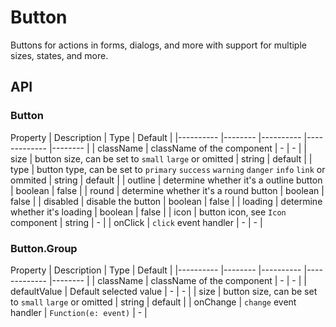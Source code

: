 # Button

Buttons for actions in forms, dialogs, and more with support for multiple sizes, states, and more.

<Demos />

## API
### Button
Property    | Description    | Type      | Default   |
|---------- |-------- |---------- |-------------  |-------- |
| className | className of the component | - | - |
| size     | button size, can be set to `small` `large` or omitted   | string  | default  |
| type     | button type, can be set to `primary` `success` `warning` `danger` `info` `link` or ommited   | string |  default   |
| outline   | determine whether it's a outline button   | boolean | false   |
| round     | determine whether it's a round button   | boolean | false   |
| disabled  | disable the button    | boolean | false   |
| loading   | determine whether it's loading   | boolean | false  |
| icon  | button icon, see `Icon` component | string  |  -  |
| onClick | `click` event handler | - | - |

### Button.Group
Property    | Description    | Type      | Default   |
|---------- |-------- |---------- |-------------  |-------- |
| className | className of the component | - | - |
| defaultValue | Default selected value  | -   | - |
| size      | button size, can be set to `small` `large` or omitted   | string  | default  |
| onChange  | `change` event handler | `Function(e: event)` | - |

